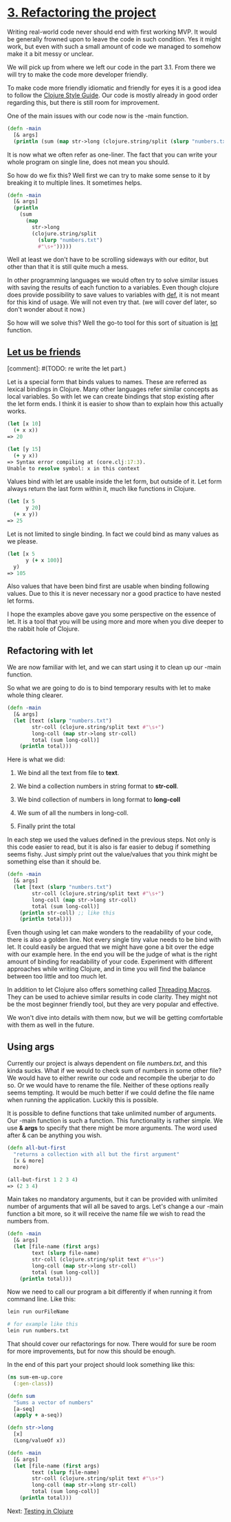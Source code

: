 # [3. Refactoring the project](https://en.wikipedia.org/wiki/Code_refactoring)

Writing real-world code never should end with first working MVP.
It would be generally frowned upon to leave the code in such condition.
Yes it might work,
but even with such a small amount of code we managed to somehow make it a bit messy or unclear.

We will pick up from where we left our code in the part 3.1.
From there we will try to make the code more developer friendly.

To make code more friendly idiomatic and friendly for eyes it is a good idea to follow the [Clojure Style Guide](https://guide.clojure.style/).
Our code is mostly already in good order regarding this,
but there is still room for improvement.

One of the main issues with our code now is the -main function.

```clojure
(defn -main
  [& args]
  (println (sum (map str->long (clojure.string/split (slurp "numbers.txt") #"\s+")))))
```

It is now what we often refer as one-liner.
The fact that you can write your whole program on single line,
does not mean you should.

So how do we fix this?
Well first we can try to make some sense to it by breaking it to multiple lines.
It sometimes helps.

```clojure
(defn -main
  [& args]
  (println
    (sum
      (map
        str->long
        (clojure.string/split
          (slurp "numbers.txt")
          #"\s+")))))

```

Well at least we don't have to be scrolling sideways with our editor,
but other than that it is still quite much a mess.

In other programming languages we would often try to solve similar issues with saving the results of each function to a variables.
Even though clojure does provide possibility to save values to variables with [def](https://clojuredocs.org/clojure.core/def),
it is not meant for this kind of usage.
We will not even try that.
(we will cover def later, so don't wonder about it now.)

So how will we solve this? Well the go-to tool for this sort of situation is [let](https://clojuredocs.org/clojure.core/let) function.

## [Let us be friends](https://clojurebridge.org/community-docs/docs/clojure/let/)

[comment]: #(TODO: re write the let part.)

Let is a special form that binds values to names.
These are referred as lexical bindings in Clojure.
Many other languages refer similar concepts as local variables.
So with let we can create bindings that stop existing after the let form ends.
I think it is easier to show than to explain how this actually works.

```clojure
(let [x 10]
  (+ x x))
=> 20

(let [y 15]
  (+ y x))
=> Syntax error compiling at (core.clj:17:3).
Unable to resolve symbol: x in this context
```

Values bind with let are usable inside the let form,
but outside of it.
Let form always return the last form within it,
much like functions in Clojure.

```clojure
(let [x 5
      y 20]
  (+ x y))
=> 25
```

Let is not limited to single binding.
In fact we could bind as many values as we please.

```clojure
(let [x 5
      y (+ x 100)]
  y)
=> 105
```

Also values that have been bind first are usable when binding following values.
Due to this it is never necessary nor a good practice to have nested let forms.

I hope the examples above gave you some perspective on the essence of let.
It is a tool that you will be using more and more when you dive deeper to the rabbit hole of Clojure.

## Refactoring with let

We are now familiar with let,
and we can start using it to clean up our -main function.

So what we are going to do is to bind temporary results with let to make whole thing clearer.

```clojure
(defn -main
  [& args]
  (let [text (slurp "numbers.txt")
        str-coll (clojure.string/split text #"\s+")
        long-coll (map str->long str-coll)
        total (sum long-coll)]
    (println total)))
```

Here is what we did:

1. We bind all the text from file to **text**.

2. We bind a collection numbers in string format to **str-coll**.

3. We bind collection of numbers in long format to **long-coll**

4. We sum of all the numbers in long-coll.

5. Finally print the total

In each step we used the values defined in the previous steps.
Not only is this code easier to read,
but it is also is far easier to debug if something seems fishy.
Just simply print out the value/values that you think might be something else than it should be.

```clojure
(defn -main
  [& args]
  (let [text (slurp "numbers.txt")
        str-coll (clojure.string/split text #"\s+")
        long-coll (map str->long str-coll)
        total (sum long-coll)]
    (println str-coll) ;; like this
    (println total)))
```

Even though using let can make wonders to the readability of your code,
there is also a golden line.
Not every single tiny value needs to be bind with let.
It could easily be argued that we might have gone a bit over the edge with our example here.
In the end you will be the judge of what is the right amount of binding for readability of your code.
Experiment with different approaches while writing Clojure,
and in time you will find the balance between too little and too much let.

In addition to let Clojure also offers something called [Threading Macros](https://clojure.org/guides/threading_macros).
They can be used to achieve similar results in code clarity.
They might not be the most beginner friendly tool,
but they are very popular and effective.

We won't dive into details with them now,
but we will be getting comfortable with them as well in the future.

## Using args

Currently our project is always dependent on file _numbers.txt_,
and this kinda sucks.
What if we would to check sum of numbers in some other file?
We would have to either rewrite our code and recompile the uberjar to do so.
Or we would have to rename the file.
Neither of these options really seems tempting.
It would be much better if we could define the file name when running the application.
Luckily this is possible.

It is possible to define functions that take unlimited number of arguments.
Our -main function is such a function.
This functionality is rather simple.
We use **& args** to specify that there might be more arguments.
The word used after & can be anything you wish.

```clojure
(defn all-but-first
  "returns a collection with all but the first argument"
  [x & more]
  more)

(all-but-first 1 2 3 4)
=> (2 3 4)
```

Main takes no mandatory arguments,
but it can be provided with unlimited number of arguments that will all be saved to args.
Let's change a our -main function a bit more,
so it will receive the name file we wish to read the numbers from.

```clojure
(defn -main
  [& args]
  (let [file-name (first args)
        text (slurp file-name)
        str-coll (clojure.string/split text #"\s+")
        long-coll (map str->long str-coll)
        total (sum long-coll)]
    (println total)))
```

Now we need to call our program a bit differently if when running it from command line.
Like this:

```bash
lein run ourFileName

# for example like this
lein run numbers.txt
```

That should cover our refactorings for now.
There would for sure be room for more improvements,
but for now this should be enough.

In the end of this part your project should look something like this:

```clojure
(ns sum-em-up.core
  (:gen-class))

(defn sum
  "Sums a vector of numbers"
  [a-seq]
  (apply + a-seq))

(defn str->long
  [x]
  (Long/valueOf x))

(defn -main
  [& args]
  (let [file-name (first args)
        text (slurp file-name)
        str-coll (clojure.string/split text #"\s+")
        long-coll (map str->long str-coll)
        total (sum long-coll)]
    (println total)))
```

Next: [Testing in Clojure](4-testing-in-clojure.md)
